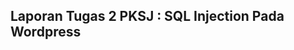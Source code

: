 Laporan Tugas 2 PKSJ : SQL Injection Pada Wordpress
---------------------------------------------------